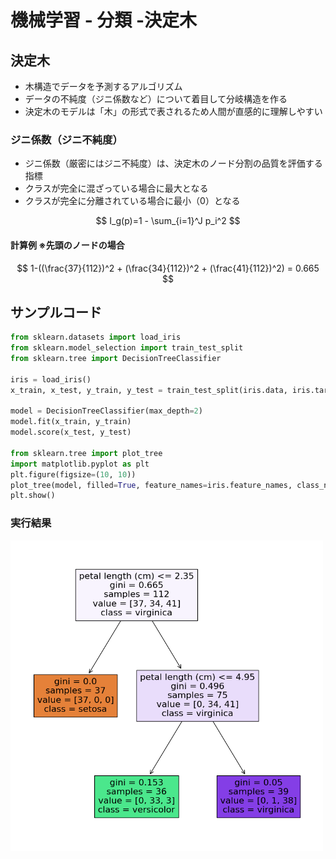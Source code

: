 # 機械学習 - 分類 -決定木

## 決定木

* 木構造でデータを予測するアルゴリズム
* データの不純度（ジニ係数など）について着目して分岐構造を作る
* 決定木のモデルは「木」の形式で表されるため人間が直感的に理解しやすい

### ジニ係数（ジニ不純度）

* ジニ係数（厳密にはジニ不純度）は、決定木のノード分割の品質を評価する指標
* クラスが完全に混ざっている場合に最大となる
* クラスが完全に分離されている場合に最小（0）となる

$$
I_g(p)=1 - \sum_{i=1}^J p_i^2
$$

#### 計算例 ※先頭のノードの場合

$$
1-((\frac{37}{112})^2 + (\frac{34}{112})^2 + (\frac{41}{112})^2) = 0.665
$$

## サンプルコード

```py
from sklearn.datasets import load_iris
from sklearn.model_selection import train_test_split
from sklearn.tree import DecisionTreeClassifier

iris = load_iris()
x_train, x_test, y_train, y_test = train_test_split(iris.data, iris.target, random_state=0)

model = DecisionTreeClassifier(max_depth=2)
model.fit(x_train, y_train)
model.score(x_test, y_test)

from sklearn.tree import plot_tree
import matplotlib.pyplot as plt
plt.figure(figsize=(10, 10))
plot_tree(model, filled=True, feature_names=iris.feature_names, class_names=iris.target_names)
plt.show()
```

### 実行結果

<img src="img/002.png" width="500px">
